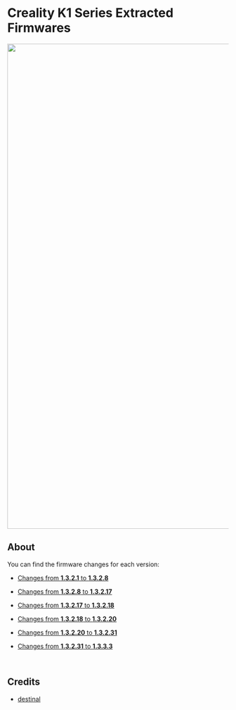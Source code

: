 # Creality K1 Series Extracted Firmwares

<img width="1102" src="https://github.com/Guilouz/Creality-K1-and-K1-Max/blob/main/images/Home/Home.png">

## About

You can find the firmware changes for each version:

- [Changes from **1.3.2.1** to **1.3.2.8**](https://github.com/Guilouz/Creality-K1-Extracted-Firmwares/commit/a00a3fe2d4b0fd42235de4c387737fdc58043e27)

- [Changes from **1.3.2.8** to **1.3.2.17**](https://github.com/Guilouz/Creality-K1-Extracted-Firmwares/commit/fc0e2eb78cc68b3bfd0dbf588547325414638436)

- [Changes from **1.3.2.17** to **1.3.2.18**](https://github.com/Guilouz/Creality-K1-Extracted-Firmwares/commit/6e0974372772950c914c19ad61346f1779e6e67c)

- [Changes from **1.3.2.18** to **1.3.2.20**](https://github.com/Guilouz/Creality-K1-Extracted-Firmwares/commit/0959978eaa9dc3cce6ff04316fae1ec9c8e39b90)

- [Changes from **1.3.2.20** to **1.3.2.31**](https://github.com/Guilouz/Creality-K1-Extracted-Firmwares/commit/1d5b0f46d7e7a2a474258c31efe862487a712a9f)

- [Changes from **1.3.2.31** to **1.3.3.3**](https://github.com/Guilouz/Creality-K1-Extracted-Firmwares/commit/a13a92a30653e34a6f959d42678b6280e4c4bc1d)

<br />

## Credits

- [destinal](https://www.reddit.com/user/destinal/)

<br />
